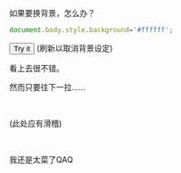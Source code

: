 如果要换背景，怎么办？

```js
document.body.style.background='#ffffff';
```

<button onclick="document.body.style.background='#ffffff';">Try it</button>
(刷新以取消背景设定)

看上去很不错。

然而只要往下一拉……

<br v-for="i in 50">

(此处应有滑稽)

<br v-for="i in 50">

我还是太菜了QAQ
